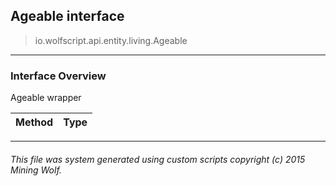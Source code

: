 ## Ageable __interface__

>io.wolfscript.api.entity.living.Ageable

---

### Interface Overview

Ageable wrapper

Method | Type   
--- | :--- 



---



###### This file was system generated using custom scripts copyright (c) 2015 Mining Wolf.
	

